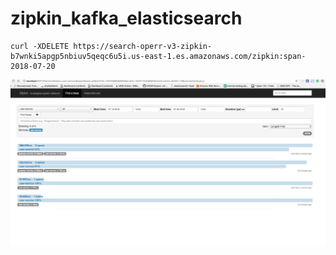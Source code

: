 # zipkin_kafka_elasticsearch

```
curl -XDELETE https://search-operr-v3-zipkin-b7wnki5apgp5nbiuv5qeqc6u5i.us-east-1.es.amazonaws.com/zipkin:span-2018-07-20
```

![Screenshot](screenshot.png)
